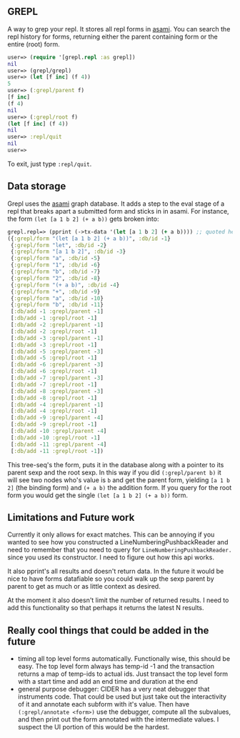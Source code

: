 ## GREPL

A way to grep your repl. It stores all repl forms in [asami](https://github.com/threatgrid/asami). You can search the repl history for forms, returning either the parent containing form or the entire (root) form.

```clojure
user=> (require '[grepl.repl :as grepl])
nil
user=> (grepl/grepl)
user=> (let [f inc] (f 4))
5
user=> (:grepl/parent f)
[f inc]
(f 4)
nil
user=> (:grepl/root f)
(let [f inc] (f 4))
nil
user=> :repl/quit
nil
user=>
```
To exit, just type `:repl/quit`.

## Data storage

Grepl uses the [asami](https://github.com/threatgrid/asami) graph database. It adds a step to the eval stage of a repl that breaks apart a submitted form and sticks in in asami. For instance, the form `(let [a 1 b 2] (+ a b))` gets broken into:

```clojure
grepl.repl=> (pprint (->tx-data '(let [a 1 b 2] (+ a b)))) ;; quoted here since used at the repl
({:grepl/form "(let [a 1 b 2] (+ a b))", :db/id -1}
 {:grepl/form "let", :db/id -2}
 {:grepl/form "[a 1 b 2]", :db/id -3}
 {:grepl/form "a", :db/id -5}
 {:grepl/form "1", :db/id -6}
 {:grepl/form "b", :db/id -7}
 {:grepl/form "2", :db/id -8}
 {:grepl/form "(+ a b)", :db/id -4}
 {:grepl/form "+", :db/id -9}
 {:grepl/form "a", :db/id -10}
 {:grepl/form "b", :db/id -11}
 [:db/add -1 :grepl/parent -1]
 [:db/add -1 :grepl/root -1]
 [:db/add -2 :grepl/parent -1]
 [:db/add -2 :grepl/root -1]
 [:db/add -3 :grepl/parent -1]
 [:db/add -3 :grepl/root -1]
 [:db/add -5 :grepl/parent -3]
 [:db/add -5 :grepl/root -1]
 [:db/add -6 :grepl/parent -3]
 [:db/add -6 :grepl/root -1]
 [:db/add -7 :grepl/parent -3]
 [:db/add -7 :grepl/root -1]
 [:db/add -8 :grepl/parent -3]
 [:db/add -8 :grepl/root -1]
 [:db/add -4 :grepl/parent -1]
 [:db/add -4 :grepl/root -1]
 [:db/add -9 :grepl/parent -4]
 [:db/add -9 :grepl/root -1]
 [:db/add -10 :grepl/parent -4]
 [:db/add -10 :grepl/root -1]
 [:db/add -11 :grepl/parent -4]
 [:db/add -11 :grepl/root -1])
```

This tree-seq's the form, puts it in the database along with a pointer to its parent sexp and the root sexp. In this way if you did `(:grepl/parent b)` it will see two nodes who's value is `b` and get the parent form, yielding `[a 1 b 2]` (the binding form) and `(+ a b)` the addition form. If you query for the root form you would get the single `(let [a 1 b 2] (+ a b))` form.

## Limitations and Future work

Currently it only allows for exact matches. This can be annoying if you wanted to see how you constructed a LineNumberingPushbackReader and need to remember that you need to query for `LineNumberingPushbackReader.` since you used its constructor. I need to figure out how this api works.

It also pprint's all results and doesn't return data. In the future it would be nice to have forms datafiable so you could walk up the sexp parent by parent to get as much or as little context as desired.

At the moment it also doesn't limit the number of returned results. I need to add this functionality so that perhaps it returns the latest N results.

## Really cool things that could be added in the future

- timing all top level forms automatically. Functionally wise, this should be easy. The top level form always has temp-id -1 and the transaction returns a map of temp-ids to actual ids. Just transact the top level form with a start time and add an end time and duration at the end
- general purpose debugger: CIDER has a very neat debugger that instruments code. That could be used but just take out the interactivity of it and annotate each subform with it's value. Then have `(:grepl/annotate <form>)` use the debugger, compute all the subvalues, and then print out the form annotated with the intermediate values. I suspect the UI portion of this would be the hardest.
